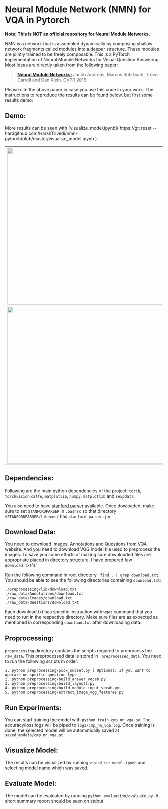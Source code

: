 Neural Module Network (NMN) for VQA in Pytorch
===================

**Note: This is NOT an official repository for Neural Module Networks.**

NMN is a network that is assembled dynamically by composing shallow network fragments called modules into a deeper structure. These modules are jointly trained to be freely composable. This is a PyTorch implementation of Neural Module Networks for Visual Question Answering. Most Ideas are directly taken from the following paper:


> **[Neural Module Networks:](http://arxiv.org/abs/1511.02799)** Jacob Andreas, Marcus Rohrbach, Trevor Darrell and Dan Klein. CVPR 2016.

Please cite the above paper in case you use this code in your work. The instructions to reproduce the results can be found below, but first some results demo:

Demo:
-----

More results can be seen with [visualize_model.ipynb]( https://git reset --hardgithub.com/HarshTrivedi/nmn-pytorch/blob/master/visualize_model.ipynb ).



<img src="https://raw.githubusercontent.com/HarshTrivedi/nmn-pytorch/master/README-Images/demo1.png" width="500">  | <img src="https://raw.githubusercontent.com/HarshTrivedi/nmn-pytorch/master/README-Images/demo2.png" width="500">
:------------------------------------------:|:-----------------------------------------:
<img src="https://raw.githubusercontent.com/HarshTrivedi/nmn-pytorch/master/README-Images/demo3.png" width="500">  | <img src="https://raw.githubusercontent.com/HarshTrivedi/nmn-pytorch/master/README-Images/demo4.png" width="500">

Dependencies:
--------------

Following are the main python dependencies of the project: ``` torch ```, ```torchvision``` ``` caffe ```, ```matplotlib```, ```numpy```, ```matplotlib``` and ```sexpdata```.

You also need to have [stanford parser](https://nlp.stanford.edu/software/lex-parser.shtml) available. Once dowloaded, make sure to set ```STANFORDPARSER``` in ```.bashrc``` so that directory ```$STANFORDPARSER/libexec/``` has ```stanford-parser.jar``` 



Download Data:
--------------

You need to download Images, Annotations and Questions from VQA website. And you need to download VGG model file used to preprocess the images. To save you some efforts of making sure downloaded files are appropriate placed in directory structure, I have prepared few ```download.txt```'s'

Run the following command in root directory ``` find . | grep download.txt```. You should be able to see the following directories containing ```download.txt```:

```
./preprocessing/lib/download.txt
./raw_data/Annotations/download.txt
./raw_data/Images/download.txt
./raw_data/Questions/download.txt
```

Each download.txt has specific instruction with ```wget``` command that you need to run in the respective directory. Make sure files are as expected as mentioned in corresponding ```download.txt``` after downloading data.


Proprocessing:
-------------

```preprocessing``` directory contains the scripts required to preprocess the ```raw_data```. This preprocessed data is stored in ``` preprocessed_data```. You need to run the following scripts in order:

```
1. python preprocessing/pick_subset.py [ Optional: If you want to operate on spcific question-type ]
2. python preprocessing/build_answer_vocab.py
3. python preprocessing/build_layouts.py 
4. python preprocessing/build_module_input_vocab.py
5. python preprocessing/extract_image_vgg_features.py
```


Run Experiments:
---------------

You can start training the model with ```python train_cmp_nn_vqa.py```. 
The accuracy/loss logs will be piped to ```logs/cmp_nn_vqa.log```. 
Once training is done, the selected model will be automatically saved at ```saved_models/cmp_nn_vqa.pt```


Visualize Model:
------------------

The results can be visualized by running ```visualize_model.ipynb``` and selecting model name which was saved.


Evaluate Model:
------------------

The model can be evaluated by running ```python evaluation/evaluate.py```. A short summary report should be seen on stdout.






